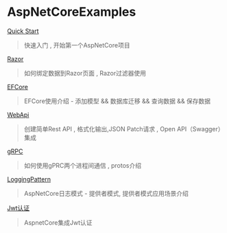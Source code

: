 # AspNetCoreExamples

[Quick Start](/Base/)
> 快速入门 , 开始第一个AspNetCore项目

[Razor](/Razor/)
> 如何绑定数据到Razor页面 , Razor过滤器使用

[EFCore](/EFCore/)
> EFCore使用介绍 - 添加模型 && 数据库迁移 && 查询数据 && 保存数据

[WebApi](/WebApi/)
> 创建简单Rest API , 格式化输出,JSON Patch请求 , Open API（Swagger）集成


[gRPC](/gRPC/)
> 如何使用gPRC两个进程间通信 , protos介绍

[LoggingPattern](/LoggingPattern/)
> AspNetCore日志模式 - 提供者模式, 提供者模式应用场景介绍

[Jwt认证](/jwtAuth/)
> AspnetCore集成Jwt认证
